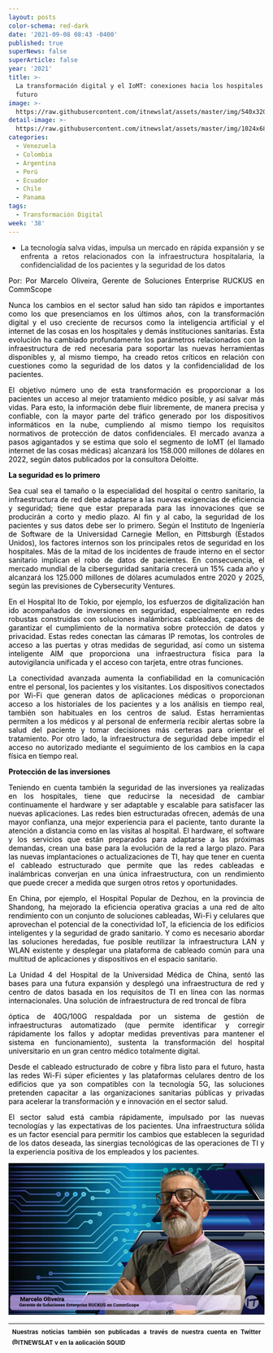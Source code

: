 ```yaml
---
layout: posts
color-schema: red-dark
date: '2021-09-08 08:43 -0400'
published: true
superNews: false
superArticle: false
year: '2021'
title: >-
  La transformación digital y el IoMT: conexiones hacia los hospitales del
  futuro
image: >-
  https://raw.githubusercontent.com/itnewslat/assets/master/img/540x320/Marcelo-Oliveira-p.jpg
detail-image: >-
  https://raw.githubusercontent.com/itnewslat/assets/master/img/1024x680/Marcelo-Oliveira-g.jpg
categories:
  - Venezuela
  - Colombia
  - Argentina
  - Perú
  - Ecuador
  - Chile
  - Panama
tags:
  - Transformación Digital
week: '38'
---
```

<ul style="list-style-type: disc; text-align: justify;">
	<li>La tecnología salva vidas, impulsa un mercado en rápida expansión y se enfrenta a retos relacionados con la infraestructura hospitalaria, la confidencialidad de los pacientes y la seguridad de los datos</li>
</ul>
<p style="color: #000000; text-align: justify;">Por: Por Marcelo Oliveira, Gerente de Soluciones Enterprise RUCKUS en CommScope</p>
<p style="color: #000000; text-align: justify;">Nunca los cambios en el sector salud han sido tan rápidos e importantes como los que presenciamos en los últimos años, con la transformación digital y el uso creciente de recursos como la inteligencia artificial y el internet de las cosas en los hospitales y demás instituciones sanitarias. Esta evolución ha cambiado profundamente los parámetros relacionados con la infraestructura de red necesaria para soportar las nuevas herramientas disponibles y, al mismo tiempo, ha creado retos críticos en relación con cuestiones como la seguridad de los datos y la confidencialidad de los pacientes.</p>
<p style="color: #000000; text-align: justify;">El objetivo número uno de esta transformación es proporcionar a los pacientes un acceso al mejor tratamiento médico posible, y así salvar más vidas. Para esto, la información debe fluir libremente, de manera precisa y confiable, con la mayor parte del tráfico generado por los dispositivos informáticos en la nube, cumpliendo al mismo tiempo los requisitos normativos de protección de datos confidenciales. El mercado avanza a pasos agigantados y se estima que solo el segmento de IoMT (el llamado internet de las cosas médicas) alcanzará los 158.000 millones de dólares en 2022, según datos publicados por la consultora Deloitte.</p>
<p style="color: #000000; text-align: justify;"><strong>La seguridad es lo primero</strong></p>
<p style="color: #000000; text-align: justify;">Sea cual sea el tamaño o la especialidad del hospital o centro sanitario, la infraestructura de red debe adaptarse a las nuevas exigencias de eficiencia y seguridad; tiene que estar preparada para las innovaciones que se producirán a corto y medio plazo. Al fin y al cabo, la seguridad de los pacientes y sus datos debe ser lo primero. Según el Instituto de Ingeniería de Software de la Universidad Carnegie Mellon, en Pittsburgh (Estados Unidos), los factores internos son los principales retos de seguridad en los hospitales. Más de la mitad de los incidentes de fraude interno en el sector sanitario implican el robo de datos de pacientes. En consecuencia, el mercado mundial de la ciberseguridad sanitaria crecerá un 15% cada año y alcanzará los 125.000 millones de dólares acumulados entre 2020 y 2025, según las previsiones de Cybersecurity Ventures.</p>
<p style="color: #000000; text-align: justify;">En el Hospital Ito de Tokio, por ejemplo, los esfuerzos de digitalización han ido acompañados de inversiones en seguridad, especialmente en redes robustas construidas con soluciones inalámbricas cableadas, capaces de garantizar el cumplimiento de la normativa sobre protección de datos y privacidad. Estas redes conectan las cámaras IP remotas, los controles de acceso a las puertas y otras medidas de seguridad, así como un sistema inteligente AIM que proporciona una infraestructura física para la autovigilancia unificada y el acceso con tarjeta, entre otras funciones.</p>
<p style="color: #000000; text-align: justify;">La conectividad avanzada aumenta la confiabilidad en la comunicación entre el personal, los pacientes y los visitantes. Los dispositivos conectados por Wi-Fi que generan datos de aplicaciones médicas o proporcionan acceso a los historiales de los pacientes y a los análisis en tiempo real, también son habituales en los centros de salud. Estas herramientas permiten a los médicos y al personal de enfermería recibir alertas sobre la salud del paciente y tomar decisiones más certeras para orientar el tratamiento. Por otro lado, la infraestructura de seguridad debe impedir el acceso no autorizado mediante el seguimiento de los cambios en la capa física en tiempo real.</p>
<p style="color: #000000; text-align: justify;"><strong>Protección de las inversiones</strong></p>
<p style="color: #000000; text-align: justify;">Teniendo en cuenta también la seguridad de las inversiones ya realizadas en los hospitales, tiene que reducirse la necesidad de cambiar continuamente el hardware y ser adaptable y escalable para satisfacer las nuevas aplicaciones. Las redes bien estructuradas ofrecen, además de una mayor confianza, una mejor experiencia para el paciente, tanto durante la atención a distancia como en las visitas al hospital. El hardware, el software y los servicios que están preparados para adaptarse a las próximas demandas, crean una base para la evolución de la red a largo plazo. Para las nuevas implantaciones o actualizaciones de TI, hay que tener en cuenta el cableado estructurado que permite que las redes cableadas e inalámbricas converjan en una única infraestructura, con un rendimiento que puede crecer a medida que surgen otros retos y oportunidades.</p>
<p style="color: #000000; text-align: justify;">En China, por ejemplo, el Hospital Popular de Dezhou, en la provincia de Shandong, ha mejorado la eficiencia operativa gracias a una red de alto rendimiento con un conjunto de soluciones cableadas, Wi-Fi y celulares que aprovechan el potencial de la conectividad IoT, la eficiencia de los edificios inteligentes y la seguridad de grado sanitario. Y como es necesario abordar las soluciones heredadas, fue posible reutilizar la infraestructura LAN y WLAN existente y desplegar una plataforma de cableado común para una multitud de aplicaciones y dispositivos en el espacio sanitario.</p>
<p style="color: #000000; text-align: justify;">La Unidad 4 del Hospital de la Universidad Médica de China, sentó las bases para una futura expansión y desplegó una infraestructura de red y centro de datos basada en los requisitos de TI en línea con las normas internacionales. Una solución de infraestructura de red troncal de fibra</p>
<p style="color: #000000; text-align: justify;">óptica de 40G/100G respaldada por un sistema de gestión de infraestructuras automatizado (que permite identificar y corregir rápidamente los fallos y adoptar medidas preventivas para mantener el sistema en funcionamiento), sustenta la transformación del hospital universitario en un gran centro médico totalmente digital.</p>
<p style="color: #000000; text-align: justify;">Desde el cableado estructurado de cobre y fibra listo para el futuro, hasta las redes Wi-Fi súper eficientes y las plataformas celulares dentro de los edificios que ya son compatibles con la tecnología 5G, las soluciones pretenden capacitar a las organizaciones sanitarias públicas y privadas para acelerar la transformación y e innovación en el sector salud.</p>
<p style="color: #000000; text-align: justify;">El sector salud está cambia rápidamente, impulsado por las nuevas tecnologías y las expectativas de los pacientes. Una infraestructura sólida es un factor esencial para permitir los cambios que establecen la seguridad de los datos deseada, las sinergias tecnológicas de las operaciones de TI y la experiencia positiva de los empleados y los pacientes.</p>

![](https://raw.githubusercontent.com/itnewslat/assets/master/img/540x320/Marcelo-Oliveira-p.jpg)

<table style="height: 42px;" width="569">
<tbody>
<tr>
<td style="text-align: justify;"><sub><strong>Nuestras noticias también son publicadas a través de nuestra cuenta en Twitter <a href="https://twitter.com/itnewslat?lang=es">@ITNEWSLAT</a> y en la aplicación <a href="https://squidapp.co/en/">SQUID</a></strong></sub></td>
</tr>
</tbody>
</table>

